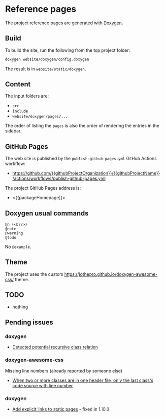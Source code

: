 # Reference pages

The project reference pages are generated with [Doxygen](https://www.doxygen.nl).

## Build

To build the site, run the following from the top project folder:

```sh
doxygen website/doxygen/config.doxygen
```

The result is in `website/static/doxygen`.

## Content

The input folders are:

- `src`
- `include`
- `website/doxygen/pages/...`

The order of listing the `pages` is also the order of rendering the
entries in the sidebar.

## GitHub Pages

The web site is published by the `publish-github-pages.yml` GitHub Actions workflow:

- <https://github.com/{{githubProjectOrganization}}/{{githubProjectName}}/actions/workflows/publish-github-pages.yml>

The project GitHub Pages address is:

- <{{packageHomepage}}>

## Doxygen usual commands

```
@n (<br/>)
@note
@warning
@todo
```

No `@example`.

## Theme

The project uses the custom <https://jothepro.github.io/doxygen-awesome-css/> theme.

## TODO

- nothing

## Pending issues

### doxygen

- [Detected potential recursive class relation](https://github.com/doxygen/doxygen/issues/9915)

### doxygen-awesome-css

Missing line numbers (already reported by someone else)

- [When two or more classes are in one header file, only the last class's code source with line number](https://github.com/jothepro/doxygen-awesome-css/issues/128)

### doxygen

- [Add explicit links to static pages](https://github.com/doxygen/doxygen/issues/10447) - fixed in 1.10.0
